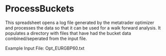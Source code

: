 ProcessBuckets
==============
This spreadsheet opens a log file generated by the metatrader optimizer and processes the data so that it
can be used for a walk forward analysis.   It populates a directory with files that have had the bucket
data combined/seperated from the input file.

Example Input File:   Opt_EURGBP60.txt